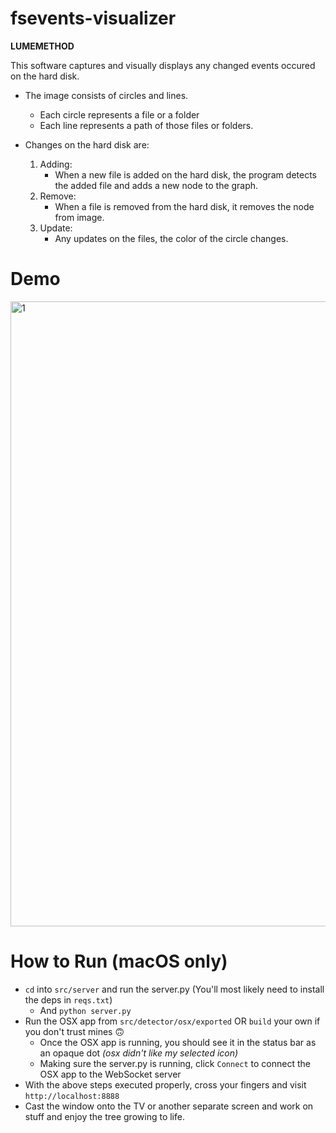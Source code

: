 # fsevents-visualizer

 **LUMEMETHOD**
 
 This software captures and visually displays any changed events occured on the hard disk.
 - The image consists of circles and lines.
   - Each circle represents a file or a folder
   - Each line represents a path of those files or folders.
   
 - Changes on the hard disk are:
   1. Adding: 
      - When a new file is added on the hard disk, the program detects the added file and adds a new node to the graph.
   2. Remove:
      - When a file is removed from the hard disk, it removes the node from image.
   3. Update:
      - Any updates on the files, the color of the circle changes.

# Demo 
<img src="demo.gif" alt="1" width=1000>


# How to Run (macOS only)
- `cd` into `src/server` and run the server.py (You'll most likely need to install the deps in `reqs.txt`)
  - And `python server.py`
- Run the OSX app from `src/detector/osx/exported` OR `build` your own if you don't trust mines 🙃
  - Once the OSX app is running, you should see it in the status bar as an opaque dot *(osx didn't like my selected icon)*
  - Making sure the server.py is running, click `Connect` to connect the OSX app to the WebSocket server
- With the above steps executed properly, cross your fingers and visit `http://localhost:8888`
- Cast the window onto the TV or another separate screen and work on stuff and enjoy the tree growing to life.
